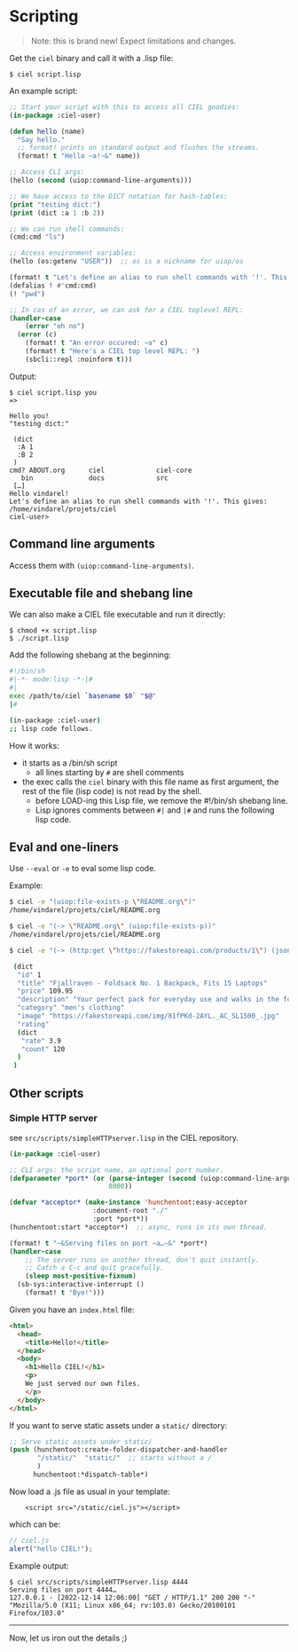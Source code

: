 # Scripting

> Note: this is brand new! Expect limitations and changes.

Get the `ciel` binary and call it with a .lisp file:

```
$ ciel script.lisp
```

An example script:

```lisp
;; Start your script with this to access all CIEL goodies:
(in-package :ciel-user)

(defun hello (name)
  "Say hello."
  ;; format! prints on standard output and flushes the streams.
  (format! t "Hello ~a!~&" name))

;; Access CLI args:
(hello (second (uiop:command-line-arguments)))

;; We have access to the DICT notation for hash-tables:
(print "testing dict:")
(print (dict :a 1 :b 2))

;; We can run shell commands:
(cmd:cmd "ls")

;; Access environment variables:
(hello (os:getenv "USER"))  ;; os is a nickname for uiop/os

(format! t "Let's define an alias to run shell commands with '!'. This gives: ")
(defalias ! #'cmd:cmd)
(! "pwd")

;; In cas of an error, we can ask for a CIEL toplevel REPL:
(handler-case
    (error "oh no")
  (error (c)
    (format! t "An error occured: ~a" c)
    (format! t "Here's a CIEL top level REPL: ")
    (sbcli::repl :noinform t)))
```

Output:


```
$ ciel script.lisp you
=>

Hello you!
"testing dict:"

 (dict
  :A 1
  :B 2
 )
cmd? ABOUT.org	    ciel		     ciel-core
   bin  		    docs		     src
 […]
Hello vindarel!
Let's define an alias to run shell commands with '!'. This gives:
/home/vindarel/projets/ciel
ciel-user>
```

## Command line arguments

Access them with `(uiop:command-line-arguments)`.


## Executable file and shebang line

We can also make a CIEL file executable and run it directly:

```
$ chmod +x script.lisp
$ ./script.lisp
```

Add the following shebang at the beginning:

```sh
#!/bin/sh
#|-*- mode:lisp -*-|#
#|
exec /path/to/ciel `basename $0` "$@"
|#

(in-package :ciel-user)
;; lisp code follows.
```

How it works:

- it starts as a /bin/sh script
  - all lines starting by `#` are shell comments
- the exec calls the `ciel` binary with this file name as first argument,
  the rest of the file (lisp code) is not read by the shell.
  - before LOAD-ing this Lisp file, we remove the #!/bin/sh shebang line.
  - Lisp ignores comments between `#|` and `|#` and runs the following lisp code.

## Eval and one-liners

Use `--eval` or `-e` to eval some lisp code.

Example:

```sh
$ ciel -e "(uiop:file-exists-p \"README.org\")"
/home/vindarel/projets/ciel/README.org

$ ciel -e "(-> \"README.org\" (uiop:file-exists-p))"
/home/vindarel/projets/ciel/README.org

$ ciel -e "(-> (http:get \"https://fakestoreapi.com/products/1\") (json:read-json))"

 (dict
  "id" 1
  "title" "Fjallraven - Foldsack No. 1 Backpack, Fits 15 Laptops"
  "price" 109.95
  "description" "Your perfect pack for everyday use and walks in the forest. Stash your laptop (up to 15 inches) in the padded sleeve, your everyday"
  "category" "men's clothing"
  "image" "https://fakestoreapi.com/img/81fPKd-2AYL._AC_SL1500_.jpg"
  "rating"
  (dict
   "rate" 3.9
   "count" 120
  )
 )
```

## Other scripts

### Simple HTTP server

see `src/scripts/simpleHTTPserver.lisp` in the CIEL repository.

~~~lisp
(in-package :ciel-user)

;; CLI args: the script name, an optional port number.
(defparameter *port* (or (parse-integer (second (uiop:command-line-arguments)))
                         8000))

(defvar *acceptor* (make-instance 'hunchentoot:easy-acceptor
                     :document-root "./"
                     :port *port*))
(hunchentoot:start *acceptor*)  ;; async, runs in its own thread.

(format! t "~&Serving files on port ~a…~&" *port*)
(handler-case
    ;; The server runs on another thread, don't quit instantly.
    ;; Catch a C-c and quit gracefully.
    (sleep most-positive-fixnum)
  (sb-sys:interactive-interrupt ()
    (format! t "Bye!")))
~~~

Given you have an `index.html` file:

```html
<html>
  <head>
    <title>Hello!</title>
  </head>
  <body>
    <h1>Hello CIEL!</h1>
    <p>
    We just served our own files.
    </p>
  </body>
</html>
```

If you want to serve static assets under a `static/` directory:

~~~lisp
;; Serve static assets under static/
(push (hunchentoot:create-folder-dispatcher-and-handler
       "/static/"  "static/"  ;; starts without a /
       )
      hunchentoot:*dispatch-table*)
~~~

Now load a .js file as usual in your template:

        <script src="/static/ciel.js"></script>

which can be:

~~~javascript
// ciel.js
alert("hello CIEL!");
~~~

Example output:

```
$ ciel src/scripts/simpleHTTPserver.lisp 4444
Serving files on port 4444…
127.0.0.1 - [2022-12-14 12:06:00] "GET / HTTP/1.1" 200 200 "-" "Mozilla/5.0 (X11; Linux x86_64; rv:103.0) Gecko/20100101 Firefox/103.0"
```

---

Now, let us iron out the details ;)
